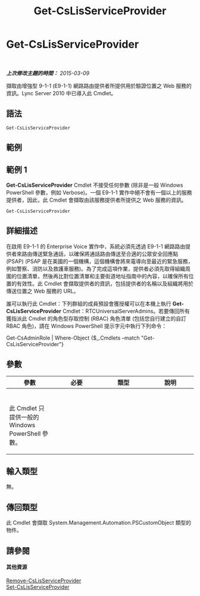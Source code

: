 ﻿---
title: Get-CsLisServiceProvider
TOCTitle: Get-CsLisServiceProvider
ms:assetid: 060b0b32-5787-487b-b1d9-7a0c7dd44d80
ms:mtpsurl: https://technet.microsoft.com/zh-tw/library/Gg398116(v=OCS.15)
ms:contentKeyID: 49289972
ms.date: 08/10/2015
mtps_version: v=OCS.15
ms.translationtype: HT
---

# Get-CsLisServiceProvider

 

_**上次修改主題的時間：** 2015-03-09_

擷取由增強型 9-1-1 (E9-1-1) 網路路由提供者所提供用於驗證位置之 Web 服務的資訊。Lync Server 2010 中已導入此 Cmdlet。

## 語法

    Get-CsLisServiceProvider

## 範例

## 範例 1

**Get-CsLisServiceProvider** Cmdlet 不接受任何參數 (除非是一般 Windows PowerShell 參數，例如 Verbose)。一個 E9-1-1 實作中絕不會有一個以上的服務提供者，因此，此 Cmdlet 會擷取由該服務提供者所提供之 Web 服務的資訊。

    Get-CsLisServiceProvider

## 詳細描述

在啟用 E9-1-1 的 Enterprise Voice 實作中，系統必須先透過 E9-1-1 網路路由提供者來路由傳送緊急通話，以確保將通話路由傳送至合適的公眾安全回應點 (PSAP) (PSAP 是在美國的一個機構，這個機構會將來電導向至最近的緊急服務，例如警察、消防以及救護車服務)。為了完成這項作業，提供者必須先取得組織周圍的位置清單，然後再比對位置清單和主要街道地址指南中的內容，以確保所有位置的有效性。此 Cmdlet 會擷取提供者的資訊，包括提供者的名稱以及組織將用於傳送位置之 Web 服務的 URL。

誰可以執行此 Cmdlet：下列群組的成員預設會獲授權可以在本機上執行 **Get-CsLisServiceProvider** Cmdlet：RTCUniversalServerAdmins。若要傳回所有獲指派此 Cmdlet 的角色型存取控制 (RBAC) 角色清單 (包括您自行建立的自訂 RBAC 角色)，請在 Windows PowerShell 提示字元中執行下列命令：

Get-CsAdminRole | Where-Object {$\_.Cmdlets –match "Get-CsLisServiceProvider"}

## 參數


<table>
<colgroup>
<col style="width: 25%" />
<col style="width: 25%" />
<col style="width: 25%" />
<col style="width: 25%" />
</colgroup>
<thead>
<tr class="header">
<th>參數</th>
<th>必要</th>
<th>類型</th>
<th>說明</th>
</tr>
</thead>
<tbody>
<tr class="odd">
<td><p></p></td>
<td><p></p></td>
<td><p></p></td>
<td><p></p></td>
</tr>
<tr class="even">
<td><p>此 Cmdlet 只提供一般的 Windows PowerShell 參數。</p></td>
<td><p></p></td>
<td><p></p></td>
<td> </td>
</tr>
</tbody>
</table>


## 輸入類型

無。

## 傳回類型

此 Cmdlet 會擷取 System.Management.Automation.PSCustomObject 類型的物件。

## 請參閱

#### 其他資源

[Remove-CsLisServiceProvider](remove-cslisserviceprovider.md)  
[Set-CsLisServiceProvider](set-cslisserviceprovider.md)

